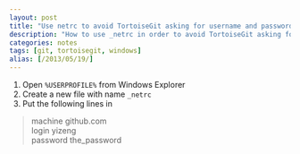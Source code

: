 ```yaml
---
layout: post
title: "Use netrc to avoid TortoiseGit asking for username and password"
description: "How to use _netrc in order to avoid TortoiseGit asking for username and password."
categories: notes
tags: [git, tortoisegit, windows]
alias: [/2013/05/19/]
---
```

1. Open `%USERPROFILE%` from Windows Explorer
2. Create a new file with name `_netrc`
3. Put the following lines in

> machine github.com<br />
> login yizeng<br />
> password the_password